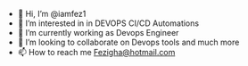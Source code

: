 - 👋 Hi, I’m @iamfez1
- 👀 I’m interested in in DEVOPS CI/CD Automations
- 🌱 I’m currently working as Devops Engineer
- 💞️ I’m looking to collaborate on Devops tools and much more
- 📫 How to reach me Fezigha@hotmail.com

<!---
iamfez1/iamfez1 is a ✨ special ✨ repository because its `README.md` (this file) appears on your GitHub profile.
You can click the Preview link to take a look at your changes.
--->
